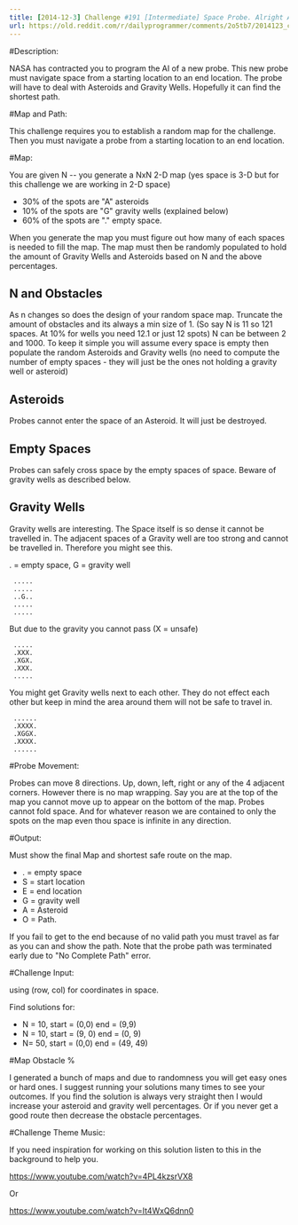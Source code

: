 ```yaml
---
title: [2014-12-3] Challenge #191 [Intermediate] Space Probe. Alright Alright Alright.
url: https://old.reddit.com/r/dailyprogrammer/comments/2o5tb7/2014123_challenge_191_intermediate_space_probe/
---
```


#Description:

NASA has contracted you to program the AI of a new probe. This new probe must navigate space from a starting location to an end location. The probe will have to deal with Asteroids and Gravity Wells. Hopefully it can find the shortest path.

#Map and Path:

This challenge requires you to establish a random map for the challenge. Then you must navigate a probe from a starting location to an end location.

#Map:

You are given N -- you generate a NxN 2-D map (yes space is 3-D but for this challenge we are working in 2-D space)

* 30% of the spots are "A" asteroids
* 10% of the spots are "G" gravity wells (explained below)
* 60% of the spots are "." empty space.

When you generate the map you must figure out how many of each spaces is needed to fill the map. The map must then be randomly populated to hold the amount of Gravity Wells and Asteroids based on N and the above percentages.

## N and Obstacles

As n changes so does the design of your random space map. Truncate the amount of obstacles and its always a min size of 1. (So say N is 11 so 121 spaces. At 10% for wells you need 12.1 or just 12 spots) N can be between 2 and 1000. To keep it simple you will assume every space is empty then populate the random Asteroids and Gravity wells (no need to compute the number of empty spaces - they will just be the ones not holding a gravity well or asteroid)

## Asteroids

Probes cannot enter the space of an Asteroid. It will just be destroyed.

## Empty Spaces

Probes can safely cross space by the empty spaces of space. Beware of gravity wells as described below.

## Gravity Wells

Gravity wells are interesting. The Space itself is so dense it cannot be travelled in. The adjacent spaces of a Gravity well are too strong and cannot be travelled in. Therefore you might see this.

. = empty space, G = gravity well

     .....
     .....
     ..G..
     .....
     .....

But due to the gravity you cannot pass (X = unsafe)

     .....
     .XXX.
     .XGX.
     .XXX.
     .....

You might get Gravity wells next to each other. They do not effect each other but keep in mind the area around them will not be safe to travel in.

     ......
     .XXXX.
     .XGGX.
     .XXXX.
     ......


#Probe Movement:

Probes can move 8 directions. Up, down, left, right or any of the 4 adjacent corners. However there is no map wrapping. Say you are at the top of the map you cannot move up to appear on the bottom of the map. Probes cannot fold space. And for whatever reason we are contained to only the spots on the map even thou space is infinite in any direction. 

#Output:

Must show the final Map and shortest safe route on the map. 

* . = empty space
* S = start location
* E = end location
* G = gravity well
* A = Asteroid
* O = Path.

If you fail to get to the end because of no valid path you must travel as far as you can and show the path. Note that the probe path was terminated early due to "No Complete Path" error.

#Challenge Input:

using (row, col) for coordinates in space.

Find solutions for:

* N = 10, start = (0,0) end = (9,9)
* N = 10, start = (9, 0) end = (0, 9)
* N= 50, start = (0,0) end = (49, 49)

#Map Obstacle %

I generated a bunch of maps and due to randomness you will get easy ones or hard ones. I suggest running your solutions many times to see your outcomes. If you find the solution is always very straight then I would increase your asteroid and gravity well percentages. Or if you never get a good route then decrease the obstacle percentages. 

#Challenge Theme Music:

If you need inspiration for working on this solution listen to this in the background to help you.

https://www.youtube.com/watch?v=4PL4kzsrVX8

Or

https://www.youtube.com/watch?v=It4WxQ6dnn0